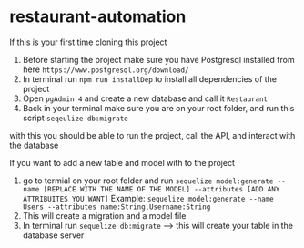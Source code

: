 # restaurant-automation

If this is your first time cloning this project

  1. Before starting the project make sure you have Postgresql installed from here `https://www.postgresql.org/download/`
  2. In terminal run `npm run installDep` to install all dependencies of the project
  3. Open `pgAdmin 4` and create a new database and call it `Restaurant`
  4. Back in your terminal make sure you are on your root folder, and run this script `seqeulize db:migrate`

with this you should be able to run the project, call the API, and interact with the database

If you want to add a new table and model with to the project

  1. go to termial on your root folder and run 
      `sequelize model:generate --name [REPLACE WITH THE NAME OF THE MODEL] --attributes [ADD ANY ATTRIBUITES YOU WANT]`
      Example:
      `sequelize model:generate --name Users --attributes name:String,Username:String`
  2. This will create a migration and a model file
  3. In terminal run `sequelize db:migrate` --> this will create your table in the database server
